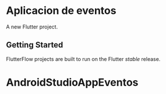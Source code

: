 # Aplicacion de eventos

A new Flutter project.

## Getting Started

FlutterFlow projects are built to run on the Flutter _stable_ release.
# AndroidStudioAppEventos

